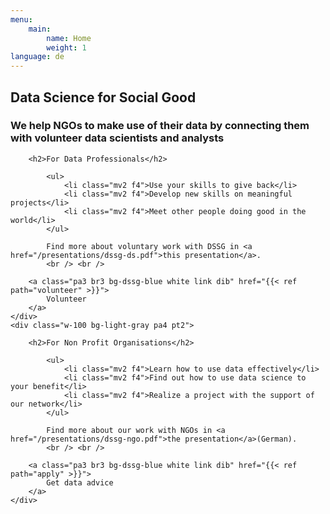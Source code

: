 ```yaml
---
menu:
    main:
        name: Home
        weight: 1
language: de
---
```

<div class="what-we-do w-100 bg-light-gray pa3">
    <h2 class="lh-title f-subheadline white pa1 pl2 pr2 bg-dssg-blue">
    Data Science for Social Good
    </h2>
    <h3 class="lh-copy measure f3 white pa2 bg-dssg-blue">
    We help NGOs to make use of their data by connecting them with volunteer data scientists and analysts
    </h3>
</div>

<div class="calls-to-action flex-ns">
    <div class="w-100 bg-white pa4 pt2">

        <h2>For Data Professionals</h2>

            <ul>
                <li class="mv2 f4">Use your skills to give back</li>
                <li class="mv2 f4">Develop new skills on meaningful projects</li>
                <li class="mv2 f4">Meet other people doing good in the world</li>
            </ul>

            Find more about voluntary work with DSSG in <a href="/presentations/dssg-ds.pdf">this presentation</a>.
            <br /> <br />

        <a class="pa3 br3 bg-dssg-blue white link dib" href="{{< ref path="volunteer" >}}">
            Volunteer
        </a>
    </div>
    <div class="w-100 bg-light-gray pa4 pt2">

        <h2>For Non Profit Organisations</h2>

            <ul>
                <li class="mv2 f4">Learn how to use data effectively</li>
                <li class="mv2 f4">Find out how to use data science to your benefit</li>
                <li class="mv2 f4">Realize a project with the support of our network</li>
            </ul>

            Find more about our work with NGOs in <a href="/presentations/dssg-ngo.pdf">the presentation</a>(German).
            <br /> <br />

        <a class="pa3 br3 bg-dssg-blue white link dib" href="{{< ref path="apply" >}}">
            Get data advice
        </a>
    </div>
</div>
